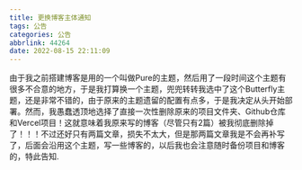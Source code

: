 ```yaml
---
title: 更换博客主体通知
tags: 公告
categories: 公告
abbrlink: 44264
date: 2022-08-15 22:11:09
---
```


由于我之前搭建博客是用的一个叫做Pure的主题，然后用了一段时间这个主题有很多不合意的地方，于是我打算换一个主题，兜兜转转我选中了这个Butterfly主题，还是非常不错的，由于原来的主题遗留的配置有点多，于是我决定从头开始部署。然而，我愚蠢透顶地选择了直接一次性删除原来的项目文件夹、Github仓库和Vercel项目！这就意味着我原来写的博客（尽管只有2篇）被我彻底删除掉了！！！不过还好只有两篇文章，损失不太大，但是那两篇文章我是不会再补写了，后面会沿用这个主题，写一些博客的，以后我也会注意随时备份项目和博客的，特此告知.
